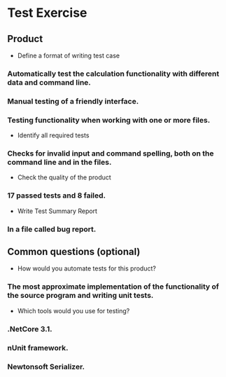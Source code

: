 # Test Exercise

## Product
- Define a format of writing test case
### Automatically test the calculation functionality with different data and command line. 
### Manual testing of a friendly interface. 
### Testing functionality when working with one or more files.

- Identify all required tests
### Checks for invalid input and command spelling, both on the command line and in the files.

- Сheck the quality of the product
### 17 passed tests and 8 failed.

- Write Test Summary Report 
### In a file called bug report.

## Common questions (optional)
- How would you automate tests for this product?
### The most approximate implementation of the functionality of the source program and writing unit tests.

- Which tools would you use for testing?
### .NetCore 3.1.
### nUnit framework.
### Newtonsoft Serializer.

